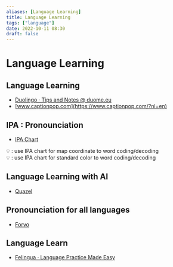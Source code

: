 ```yaml
---
aliases: [Language Learning]
title: Language Learning
tags: ["language"]
date: 2022-10-11 08:30
draft: false
---
```


# Language Learning

## Language Learning

- [Duolingo · Tips and Notes @ duome.eu](https://duome.eu/tips/en)
- [www.captionpop.com](https://www.captionpop.com/?nl=en)

## IPA : Pronounciation

- [IPA Chart](https://www.ipachart.com/)

💡 : use IPA chart for map coordinate to word coding/decoding  
💡 : use IPA chart for standard color to word coding/decoding

## Language Learning with AI

- [Quazel](https://talk.quazel.com/chat/try)

## Pronounciation for all languages

- [Forvo](https://forvo.com/)

## Language Learn

- [Felingua · Language Practice Made Easy](https://felingua.com/)
